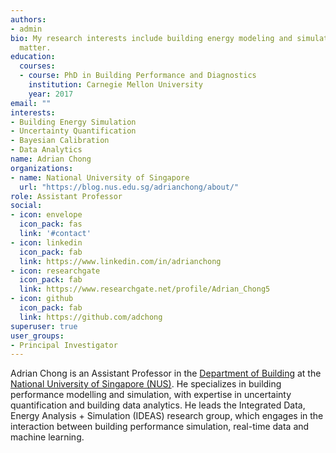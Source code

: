 ```yaml
---
authors:
- admin
bio: My research interests include building energy modeling and simulation
  matter.
education:
  courses:
  - course: PhD in Building Performance and Diagnostics
    institution: Carnegie Mellon University
    year: 2017
email: ""
interests:
- Building Energy Simulation
- Uncertainty Quantification
- Bayesian Calibration
- Data Analytics
name: Adrian Chong
organizations:
- name: National University of Singapore
  url: "https://blog.nus.edu.sg/adrianchong/about/"
role: Assistant Professor
social:
- icon: envelope
  icon_pack: fas
  link: '#contact'
- icon: linkedin
  icon_pack: fab
  link: https://www.linkedin.com/in/adrianchong
- icon: researchgate
  icon_pack: fab
  link: https://www.researchgate.net/profile/Adrian_Chong5
- icon: github
  icon_pack: fab
  link: https://github.com/adchong
superuser: true
user_groups:
- Principal Investigator
---
```


Adrian Chong is an Assistant Professor in the [Department of Building](http://www.bdg.nus.edu.sg) at the [National University of Singapore (NUS)](http://www.nus.edu.sg). He specializes in building performance modelling and simulation, with expertise in uncertainty quantification and building data analytics. He leads the Integrated Data, Energy Analysis + Simulation (IDEAS) research group, which engages in the interaction between building performance simulation, real-time data and machine learning.


